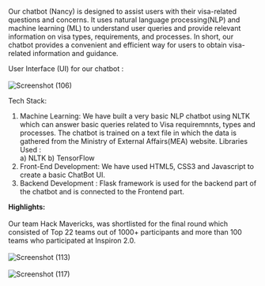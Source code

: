 Our chatbot (Nancy) is designed to assist users with their visa-related questions and concerns. It uses natural language processing(NLP) and machine learning (ML)
to understand user queries and provide relevant information on visa types, requirements, and processes.
In short, our chatbot provides a convenient and efficient way for users to obtain visa-related information and guidance.

User Interface (UI) for our chatbot : <br><br>
![Screenshot (106)](https://user-images.githubusercontent.com/83204279/227520318-67ecd0ac-4a12-4db7-968f-8210c1f8abda.png)



Tech Stack:

1) Machine Learning:
We have built a very basic NLP chatbot using NLTK which can answer basic queries related to Visa requiremnnts, types and processes. The chatbot is trained 
on a text file in which the data is gathered from the Ministry of External Affairs(MEA) website.
Libraries Used : <br>
a) NLTK
b) TensorFlow
2) Front-End Development:
We have used HTML5, CSS3 and Javascript to create a basic ChatBot UI.
3) Backend Development : 
Flask framework is used for the backend part of the chatbot and is connected to the Frontend part.

<b>Highlights:</b><br><br>
Our team Hack Mavericks, was shortlisted for the final round which consisted of Top 22 teams out of 1000+ participants and more than 100 teams who participated at Inspiron 2.0. <br><br>
![Screenshot (113)](https://user-images.githubusercontent.com/83204279/228348852-bb10e7e3-ad95-4833-a00d-fe223c5a7362.png)<br><br>
![Screenshot (117)](https://user-images.githubusercontent.com/83204279/228608031-bd9b6ccc-e309-4334-bbe2-76953511746b.png)


